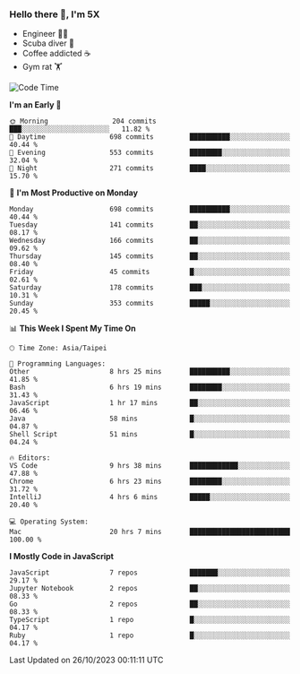 ### Hello there 👋, I'm 5X

* Engineer 👨‍💻
* Scuba diver 🤿
* Coffee addicted ☕️
* Gym rat 🏋️

<!--START_SECTION:waka-->
![Code Time](http://img.shields.io/badge/Code%20Time-619%20hrs%2038%20mins-blue)

**I'm an Early 🐤** 

```text
🌞 Morning                204 commits         ███░░░░░░░░░░░░░░░░░░░░░░   11.82 % 
🌆 Daytime                698 commits         ██████████░░░░░░░░░░░░░░░   40.44 % 
🌃 Evening                553 commits         ████████░░░░░░░░░░░░░░░░░   32.04 % 
🌙 Night                  271 commits         ████░░░░░░░░░░░░░░░░░░░░░   15.70 % 
```
📅 **I'm Most Productive on Monday** 

```text
Monday                   698 commits         ██████████░░░░░░░░░░░░░░░   40.44 % 
Tuesday                  141 commits         ██░░░░░░░░░░░░░░░░░░░░░░░   08.17 % 
Wednesday                166 commits         ██░░░░░░░░░░░░░░░░░░░░░░░   09.62 % 
Thursday                 145 commits         ██░░░░░░░░░░░░░░░░░░░░░░░   08.40 % 
Friday                   45 commits          █░░░░░░░░░░░░░░░░░░░░░░░░   02.61 % 
Saturday                 178 commits         ███░░░░░░░░░░░░░░░░░░░░░░   10.31 % 
Sunday                   353 commits         █████░░░░░░░░░░░░░░░░░░░░   20.45 % 
```


📊 **This Week I Spent My Time On** 

```text
🕑︎ Time Zone: Asia/Taipei

💬 Programming Languages: 
Other                    8 hrs 25 mins       ██████████░░░░░░░░░░░░░░░   41.85 % 
Bash                     6 hrs 19 mins       ████████░░░░░░░░░░░░░░░░░   31.43 % 
JavaScript               1 hr 17 mins        ██░░░░░░░░░░░░░░░░░░░░░░░   06.46 % 
Java                     58 mins             █░░░░░░░░░░░░░░░░░░░░░░░░   04.87 % 
Shell Script             51 mins             █░░░░░░░░░░░░░░░░░░░░░░░░   04.24 % 

🔥 Editors: 
VS Code                  9 hrs 38 mins       ████████████░░░░░░░░░░░░░   47.88 % 
Chrome                   6 hrs 23 mins       ████████░░░░░░░░░░░░░░░░░   31.72 % 
IntelliJ                 4 hrs 6 mins        █████░░░░░░░░░░░░░░░░░░░░   20.40 % 

💻 Operating System: 
Mac                      20 hrs 7 mins       █████████████████████████   100.00 % 
```

**I Mostly Code in JavaScript** 

```text
JavaScript               7 repos             ███████░░░░░░░░░░░░░░░░░░   29.17 % 
Jupyter Notebook         2 repos             ██░░░░░░░░░░░░░░░░░░░░░░░   08.33 % 
Go                       2 repos             ██░░░░░░░░░░░░░░░░░░░░░░░   08.33 % 
TypeScript               1 repo              █░░░░░░░░░░░░░░░░░░░░░░░░   04.17 % 
Ruby                     1 repo              █░░░░░░░░░░░░░░░░░░░░░░░░   04.17 % 
```




 Last Updated on 26/10/2023 00:11:11 UTC
<!--END_SECTION:waka-->
